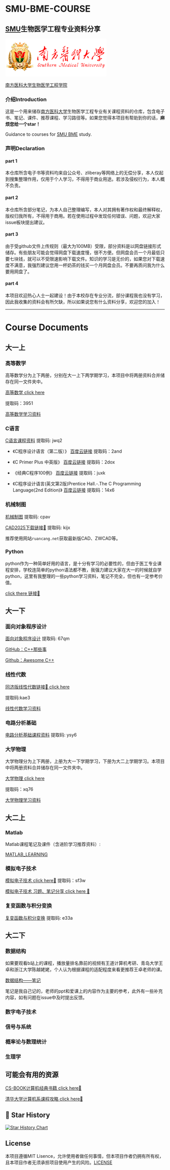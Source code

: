 # SMU-BME-COURSE

## [SMU](https://www.smu.edu.cn/)生物医学工程专业资料分享

![Southern Medical University](nfyk-logo.png)

[南方医科大学生物医学工程学院](https://portal.smu.edu.cn/swyxgcxy/)

### 介绍Introduction

这是一个用来储存[南方医科大学](https://www.smu.edu.cn/)生物医学工程专业有关课程资料的仓库，包含电子书、笔记、课件、推荐课程、学习路径等。如果您觉得本项目有帮助到你的话，**麻烦您给一个star！**

Guidance to courses for [SMU BME](https://portal.smu.edu.cn/swyxgcxy/) study.

### 声明Declaration

#### part 1

本仓库所含电子书等资料均来自公众号、zliberay等网络上的无偿分享，本人仅起到搜集整理作用，仅用于个人学习，不得用于商业用途。若涉及侵权行为，本人概不负责。

#### part 2

本仓库所含部分笔记，为本人自己整理编写，本人对其拥有著作权和最终解释权，版权归我所有，不得用于商用。若在使用过程中发现任何错误、问题，欢迎大家issue板块提出建议。

#### part 3

由于受github文件上传规则（最大为100MB）受限，部分资料是以网盘链接形式储存。有些朋友可能会觉得网盘下载速度慢，很不方便。但网盘会员一个月最低只要七块钱，就可以不受限速影响下载文件。知识的学习是无价的，如果您对下载速度不满意，我强烈建议您用一杯奶茶的钱买一个月网盘会员。不要再质问我为什么要用网盘了。

#### part 4

本项目欢迎热心人士一起建设！由于本校存在专业分流，部分课程我也没有学习，因此我收集的资料会有所欠缺，所以如果说您有什么资料分享，欢迎您的加入！

---

# Course Documents 

## 大一上

### 高等数学

高等数学分为上下两册，分别在大一上下两学期学习，本项目中将两册资料合并储存在同一文件夹中。

[高等数学 click here](https://pan.baidu.com/s/1PFGhBupIIyqKDh6yBOiDJg?pwd=3951)

提取码：3951

[高等数学学习资料](https://github.com/zkjx/math-physics/tree/main/%E9%AB%98%E7%AD%89%E6%95%B0%E5%AD%A6)

### C语言

[C语言课程资料]( https://pan.baidu.com/s/1sOQbFNIZCdZ58T0cbn1HVQ?pwd=jwq2) 提取码: jwq2

- 《C程序设计语言（第二版）》 [百度云链接](https://pan.baidu.com/s/1haNxg0Ett2MvCDc05N0O0g )  提取码：2and 

- 《C Primer Plus 中英版》 [百度云链接](https://pan.baidu.com/s/1O8lJSj7P78NyffnKNG1pbw ) 提取码：2dox 

- 《经典C程序100例》 [百度云链接](https://pan.baidu.com/s/1AVcXE4i_iUJ3bh-QeRJzLA )  提取码：juxk 

- 《C程序设计语言(英文第2版)Prentice Hall.-.The C Programming Language(2nd Edition)》 [百度云链接](https://pan.baidu.com/s/1wE_f5jLlKhPJbkHArocV5g )  提取码：14x6 

### 机械制图

[机械制图]( https://pan.baidu.com/s/1eu9reZlJSiAMgZaQ_ZBZwg?pwd=cpav )  提取码: cpav

[CAD2025下载链接🔗](https://pan.baidu.com/s/1EwsWWrm74sK9kDpS3pabJg?pwd=kijx)   提取码: kijx

推荐使用网站`ruancang.net`获取最新版CAD、ZWCAD等。

### Python

python作为一种简单好用的语言，是十分有学习的必要性的，但由于医工专业课程安排，学校连简单的python语法都不教，我强力建议大家在大一的时候就自学python，这里有我整理的一些python学习资料，笔记不完全，但也有一定参考价值。

[click there 链接🔗](https://github.com/pluckypioneer/MY_PYTHON_STUDY_NOTE)

## 大一下

### 面向对象程序设计

[面向对象程序设计]( https://pan.baidu.com/s/1K6bEeGkZ-oT3uAn5JSNscw?pwd=67qm ) 提取码: 67qm

[GitHub：C++那些事](https://github.com/Light-City/CPlusPlusThings)

[Github：Awesome C++](https://github.com/fffaraz/awesome-cpp)

### 线性代数

[同济版线性代数链接🔗 click here](https://pan.baidu.com/s/1zA7lVFfMkb_M4q0w3D693Q?pwd=kae3)

提取码:kae3

[线性代数学习资料](https://github.com/zkjx/math-physics/tree/main/%E7%BA%BF%E6%80%A7%E4%BB%A3%E6%95%B0)


### 电路分析基础

[电路分析基础课程资料]( https://pan.baidu.com/s/1uX-zm4zR9tMGweLvlRQclg?pwd=ysy6) 提取码: ysy6

### 大学物理

大学物理分为上下两册，上册为大一下学期学习，下册为大二上学期学习。本项目中将两册资料合并储存在同一文件夹中。

[大学物理 click here](https://pan.baidu.com/s/1fo-Zlf2GtNXyrd6mSn1ODA?pwd=xq76)

提取码：xq76

[大学物理学习资料](https://github.com/zkjx/math-physics/tree/main/%E5%A4%A7%E5%AD%A6%E7%89%A9%E7%90%86)

### 

## 大二上

### Matlab

Matlab课程笔记及课件（含进阶学习推荐资料）:

[MATLAB_LEARNING](https://github.com/pluckypioneer/Matlab_Learning)

### 模拟电子技术

[模拟电子技术 click here🔗](https://pan.baidu.com/s/1wRRwrB92QL3AwmdYtZR51g?pwd=sf3w) 提取码：sf3w

[模拟电子技术 习题、笔记分享 click here 🔗](https://github.com/ZhibangYue/Fundamentals-of-Analog-Electronic-Techniques)

### 复变函数与积分变换

[复变函数与积分变换](https://pan.baidu.com/s/1DyTDQMvLnAniDQj9KiqB6Q?pwd=e33a) 提取码: e33a

## 大二下

### 数据结构

如果要观看b站上的课程，播放量排名靠前的视频有王道计算机考研、青岛大学王卓和浙江大学陈越姥姥，个人认为根据课程的适配程度来看更推荐王卓老师的课。

[数据结构——笔记](https://github.com/pluckypioneer/My-Data-Structure-STUDY)

笔记是我自己记的，老师的ppt和爱课上的内容作为主要的参考，此外有一些补充内容，如有问题在issue中及时提出反馈。

### 数字电子技术

### 信号与系统

### 概率论与数理统计

### 生理学

## 可能会有用的资源

[CS-BOOK计算机经典书籍 click here🔗](https://github.com/forthespada/CS-Books)

[清华大学计算机系课程攻略 click here🔗](https://github.com/PKUanonym/REKCARC-TSC-UHT)

## 💖 Star History

[![Star History Chart](https://api.star-history.com/svg?repos=pluckypioneer/SMU-BME-COURSE&type=Date)](https://www.star-history.com/#pluckypioneer/SMU-BME-COURSE&Date)

## License
本项目遵循MIT Lisence，允许使用者做任何事情，但本项目作者仍拥有所有权，且本项目作者无须承担项目使用产生的风险。[LICENSE](https://github.com/pluckypioneer/SMU-BME-COURSE/blob/main/LICENSE)
